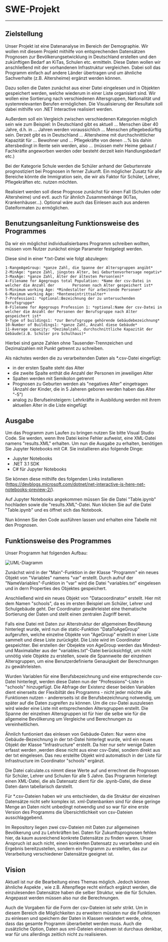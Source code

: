 # SWE-Projekt
----------------------------

## Zielstellung

Unser Projekt ist eine Datenanalyse im Bereich der Demographie. Wir wollen mit diesem Projekt mithilfe von entsprechenden Datensätzen Prognosen zur Bevölkerungsetwicklung in Deutschland erstellen und den zukünftigen Bedarf an KiTas, Schulen etc. ermitteln. 
Diese Daten wollen wir anschließend mit der vorhandenen Infrastruktur vergleichen. 
Dabei soll das Programm einfach auf andere Länder übertragen und um ähnliche Sachverhalte (z.B. Altersheime) ergänzt werden können.

Dazu sollen die Daten zunächst aus einer Datei eingelesen und in Objekten gespeichert werden, welche wiederum in einer Liste organisiert sind.
Wir wollen eine Sortierung nach verschiedenen Altersgruppen, Nationalität und systemrelevanten Berufen ermöglichen.
Die Visualisierung der Resultate soll dabei mithilfe von .NET Interactive realisiert werden.

Außerdem soll ein Vergleich zwischen verschiedenen Kategorien möglich sein wie zum Beispiel:
In Deutschland gibt es aktuell ... Menschen über 40 Jahre, d.h. in  ... Jahren werden voraussichlich ... Menschen pflegebedürftig sein.
Derzeit gibt es in Deutschland ... Altersheime mit durchschnittlicher Kapazität für ... Bewohner und ... Pflegekräfte von denen ...%  bis dahin altersbedingt in Rente sein werden, also ... (müssen mehr Heime gebaut / Fachkräfte angeworben werden oder besteht derzeit kein Handlungsbedarf etc.)

Bei der Kategorie Schule werden die Schüler anhand der Geburtenrate prognostiziert bei Prognosen in ferner Zukunft. Ein möglicher Zusatz für alle Bereiche könnte die Immigration sein, die wir als Faktor für Schüler, Lehrer, Pflegekräften etc. nutzen möchten.

Realisiert werden soll diese Prognose zunächst für einen Fall (Schulen oder Altersheime) und evtl. auch für ähnlich Zusammenhänge (KiTas, Krankenhäuser...).
Optional wäre auch das Einlesen auch aus anderen Dateiformaten zu ermöglichen.


## Benutzungsanleitung Funktionsweise des Programmes

Da wir ein möglichst individualisierbares Programm schreiben wollten, müssen vom Nutzer zunächst einige Parameter festgelegt werden.

Diese sind in einer *.txt-Datei wie folgt abzulegen:

    1-RangeAgeGroup: *ganze Zahl, die Spanne der Altersgruppen angibt*
    2-MinAge: *ganze Zahl, jüngstes Alter, bei Geburtenvorhersage negativ*
    3-MaxAge: *ganze Zahl, Alter der ältesten Person(en)*
    4-Filename for Agegroups total Population: *Name der csv-Datei in welcher die Anzahl der        Personen nach Alter gespeichert ist*
    5-Minimum working Age: *Mindestalter für arbeitende Personen*
    6-Maximum working Age: *Renteneintrittsalter*
    7-Profession1: *optional:Bezeichnung der zu untersuchenden Berufsgruppe*
    8-Filename for Agegroups Profession 1: *optional:Name der csv-Datei in welcher die Anzahl der Personen der Berufsgruppe nach Alter gespeichert ist*
    9-Type of buildings1: *zur Berufsgruppe gehörende Gebäudebezeichnung*
    10-Number of Buildings1: *ganze Zahl, Anzahl diese Gebäude*
    11-Average capacity: *Dezimalzahl, durchschnittliche Kapazität der Gebäude(z.B. Schüler pro Schulhaus)*

Hierbei sind ganze Zahlen ohne Tausender-Trennzeichen und Dezimalzahlen mit Punkt getrennt zu schreiben.

Als nächstes werden die zu verarbeitenden Daten als *.csv-Datei eingefügt:
* in der ersten Spalte steht das Alter
* die zweite Spalte enthät die Anzahl der Personen im jeweiligen Alter
* Spalten werden mit Semikolon getrennt
* Prognosen zu Geburten werden als "negatives Alter" eingetragen (Anzahl der Kinder, die in 5 Jaheren geboren werden haben das Alter "-5")
* analog zu Berufseinsteigern: Lehrkräfte in Ausbildung werden mit ihrem aktuellen Alter in die Liste eingefügt

## Ausgabe
Um das Programm zum Laufen zu bringen nutzen Sie bitte Visual Studio Code.
Sie werden, wenn Ihre Datei keine Fehler aufweist, eine XML-Datei namens "results.XML" erhalten. Um nun die Ausgabe zu erhalten, benötigen Sie Jupyter Notebooks mit C#.
Sie installieren also folgende Dinge:
* Jupyter Notebooks
* .NET 3.1 SDK
* C# für Jupyter Notebooks

Sie können diese mithilfe des folgenden Links installieren (https://devblogs.microsoft.com/dotnet/net-interactive-is-here-net-notebooks-preview-2/).

Auf Jupyter Notebooks angekommen müssen Sie die Datei "Table.ipynb" hochladen sowie die "results.XML"-Datei.
Nun klicken Sie auf die Datei "Table.ipynb" und es öffnet sich das Notebook.

Nun können Sie den Code ausführen lassen und erhalten eine Tabelle mit den Prognosen.

## Funktionsweise des Programmes

Unser Programm hat folgenden Aufbau:

![UML-Diagramm](
https://www.plantuml.com/plantuml/png/ZLDDQzmm4BthL_YOXUImLrEQZorT2aqQagMbb1ucrcGZAckCFhODfV-zevLahOqBlHXvFjwRzpIwSXwi3xqMejFWN7DlQM-X5x_5nY9ulDxZrb8Ot9ao_hmfdrNBZLvrpM3LWSkQZyfvyO0Wtu67C-UjCljLs-Igc7sJWj--lnMnPaS5EbTNyCfGUdC73_UCpYaoOyzohxW5bMkOS8Gwa9BYJv4QCJT4LYe3dYnB7iMsYRNobSW7yso1SKFdWyKItP47VOyqQ6mZlvX1dwt41dGND7Xy37trTDNEPYef7kOh1RD7vnFY9ot7yrtedz2cysXYrRwZnwDmHX_2asRTT41hbSJiLgMh0fdm3dfiSyNCYSiayPHuuIuY-rAS4VwTEF_FcRVeZpDm1NTK2TCROHcxrm7RqfKclWbAI_vrsJE6XZrkO81E-TUsaSISEBlSwLgcabNb_GnM0OSSKpu0tzJrjbWMEMwLOG_J4NwLutkbyGOFSJsoqvVY2zaVjJhzrexgsdhiY2WnNYD5O8rCXQyNXQ_RfAgAAbkQ5cAW8VySH_48tGlQfC_v8D7u_DEz46atgJA84kL9-ZGoM9IgYyZyDBfC6jz97MKNpUKXebV7ytJDEjAXDwxigwMVhkp5xF4rT75HtzLISdhlIoMd3wKUfyZLkvH80iGL6Xbw_HS0)

Zunächst wird in der "Main"-Funktion in der Klasse "Programm" ein neues Objekt von "Variables" namens "var" erstellt.
Durch aufruf der "NameVariables"-Funktion in "var" wird die Datei "variables.txt" eingelesen und in dern Properties des Objektes gespeichert.

Anschließend wird ein neues Objekt von "Datacoordinator" erstellt. Hier mit dem Namen "schools", da es im ersten Beispiel um Schüler, Lehrer und Schulgebäude geht.
Der Coordinator gewährleistet eine thematische Sortierung der Daten und stellt einen zentralen Zugriff bereit.

Falls eine Datei mit Daten zur Alterstruktur der allgemeinen Bevölkeung hinterlegt wurde, wird nun die static-Funktion "DataToAgeGroup" aufgerufen, welche einzelne Objekte von "AgeGroup" erstellt in einer Liste sammelt und diese Liste zurückgibt. Die Liste wird im Coordinator gespeichter.
Bei erstellen der Obejekte von AgeGroup werden das Mindest- und Maximalalter aus der "variables.txt"-Datei berücksichtigt, um nicht unnötig viele Objekte zu erstellen, sowie die Spannweite der einzelnen Altersgruppen, um eine Benutzerdefinierte Genauigkeit der Berechnungen zu gewährleisten.

Wurden Variablen für eine Berufsbezeichnung und eine entsprechende csv-Datei hinterlegt, werden diese Daten nun der "Professions"-Liste in "schools" hinzugefügt.
Die Abfrage der Existenz dieser beiden Variablen dient einerseits der Flexibiltät des Programms - nicht jeder möchte alle Funktionen nutzen - andererseits ist die Berufsbezeichnung notwendig, um später auf die Daten zugreifen zu können.
Um die csv-Datei auszulesen wird wieder eine Liste mit entsprechenden Altersgruppen erstellt. Die Spanne der einzelnen Altersgruppen ist für hier die selbe wie für die allgemeine Bevölkerung um Vergleiche und Berechnungen zu vereinheitlichen.

Ähnlich funtioniert das einlesen von Gebäude-Daten:
Nur wenn eine Gebäude-Bezeichnung in der txt-Datei hinterlegt wurde, wird ein neues Objekt der Klasse "Infrastructure" erstellt.
Da hier nur sehr wenige Daten erfasst werden ,werden diese nicht aus einer csv-Datei, sondern direkt aus der txt eingelesen.
Das neu erstellte Objekt wird automatisch in der Liste für Infrastructure im Coordinator "schools" ergänzt.

Die Datei calculate.cs nimmt diese Werte auf und errechnet die Prognosen für Schüler, Lehrer und Schulen für alle 5 Jahre.
Das Programm hinterlegt einen XML-Datei, die als Datensatz dient für die .ipynb-Datei, die diese Daten dann tabellarisch darstellt.

Für *.csv-Dateien haben wir uns entschieden, da die Struktur der einzelnen Datensätze nicht sehr komplex ist. xml-Datenbanken sind für diese geringe Menge an Daten nicht unbedingt notwendig und so war für eine erste Version des Programms die Übersichtlichkeit von csv-Dateien ausschlaggebend.

Im Repository liegen zwei csv-Dateien mit Daten zur allgemeinen Bevölkerung und zu Lehrkräften bei. 
Daten für Zukunftsprognosen fehlen hier, da kaum ausreichend konkrete Datensätze zu finden waren.
Unser Anspruch ist auch nicht, einen konkreten Datensatz zu verarbeiten und ein Ergebnis bereitzustellen, sondern ein Programm zu erstellen, das zur Verarbeitung verschiedener Datensätze geeignet ist.

## Vision
Aktuell ist nur die Bearbeitung eines Themas möglich.
Jedoch können ähnliche Aspekte , wie z.B. Altenpflege recht einfach ergänzt werden, die einzulesenden Datensätze haben die selber Struktur, wie die für Schulen.
Angepasst werden müssen also nur die Berechnungen.

Auch die Vorgaben für die Form der csv-Dateien ist sehr strikt. 
Um in diesem Bereich die Möglichkeiten zu erweitern müssten nur die Funktionen zu einlesen und speichern der Daten in Klassen verändert werde, ohne, dass das gesamte Programm überarbeitet werden muss.
Auch die zusätzliche Option, Daten aus xml-Dateien einzulesen ist durchaus denkbar, war für uns allerdings zeitlich nicht zu realisieren.

